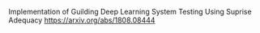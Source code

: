 Implementation of Guilding Deep Learning System Testing Using Suprise Adequacy
https://arxiv.org/abs/1808.08444

